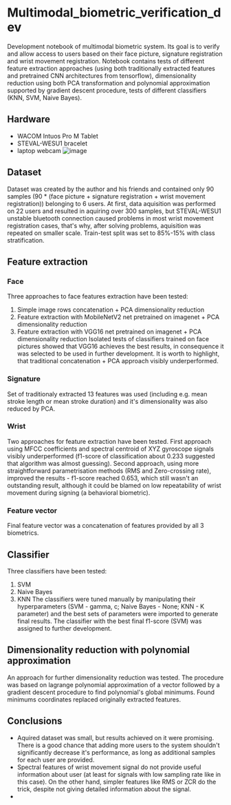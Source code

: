 # Multimodal_biometric_verification_dev
Development notebook of multimodal biometric system. Its goal is to verify and allow access to users based on their face picture, signature registration and wrist movement registration. Notebook contains tests of different feature extraction approaches (using both traditionally extracted features and pretrained CNN architectures from tensorflow), dimensionality reduction using both PCA transformation and polynomial approximation supported by gradient descent procedure, tests of different classifiers (KNN, SVM, Naive Bayes). 

## Hardware
- WACOM Intuos Pro M Tablet
- STEVAL-WESU1 bracelet
- laptop webcam
![image](https://user-images.githubusercontent.com/64041095/182466946-dae46c05-3dc1-42b9-9b19-2a1b4629778e.png)

## Dataset
Dataset was created by the author and his friends and contained only 90 samples (90 * (face picture + signature registration + wrist movement registration)) belonging to 6 users. At first, data aquisition was performed on 22 users and resulted in aquiring over 300 samples, but STEVAL-WESU1 unstable bluetooth connection caused problems in most wrist movement registration cases, that's why, after solving problems, aquisition was repeated on smaller scale. Train-test split was set to 85%-15% with class stratification.

## Feature extraction
### Face
Three approaches to face features extraction have been tested:
1. Simple image rows concatenation + PCA dimensionality reduction 
2. Feature extraction with MobileNetV2 net pretrained on imagenet + PCA dimensionality reduction
3. Feature extraction with VGG16 net pretrained on imagenet + PCA dimensionality reduction
Isolated tests of classifiers trained on face pictures showed that VGG16 achieves the best results, in consequence it was selected to be used in further development. It is worth to highlight, that traditional concatenation + PCA approach visibly underperformed.
### Signature
Set of traditionaly extracted 13 features was used (including e.g. mean stroke length or mean stroke duration) and it's dimensionality was also reduced by PCA.
### Wrist
Two approaches for feature extraction have been tested. First approach using MFCC coefficients and spectral centroid of XYZ gyroscope signals visibly underperformed (f1-score of classification about 0.233 suggested that algorithm was almost guessing). Second approach, using more straightforward parametrisation methods (RMS and Zero-crossing rate), improved the results - f1-score reached 0.653, which still wasn't an outstanding result, although it could be blamed on low repeatability of wrist movement during signing (a behavioral biometric). 
### Feature vector
Final feature vector was a concatenation of features provided by all 3 biometrics.
## Classifier
Three classifiers have been tested:
1. SVM
2. Naive Bayes
3. KNN
The classifiers were tuned manually by manipulating their hyperparameters (SVM - gamma, c; Naive Bayes - None; KNN - K parameter) and the best sets of parameters were imported to generate final results. The classifier with the best final f1-score (SVM) was assigned to further development.
## Dimensionality reduction with polynomial approximation
An approach for further dimensionality reduction was tested. The procedure was based on lagrange polynomial approximation of a vector followed by a gradient descent procedure to find polynomial's global minimums. Found minimums coordinates replaced originally extracted features.
## Conclusions
- Aquired dataset was small, but results achieved on it were promising. There is a good chance that adding more users to the system shouldn't significantly decrease it's performance, as long as additional samples for each user are provided.
- Spectral features of wrist movement signal do not provide useful information about user (at least for signals with low sampling rate like in this case). On the other hand, simpler features like RMS or ZCR do the trick, despite not giving detailed information about the signal.
-  


